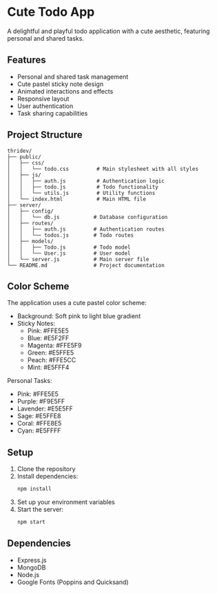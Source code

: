 # Cute Todo App

A delightful and playful todo application with a cute aesthetic, featuring personal and shared tasks.

## Features

- Personal and shared task management
- Cute pastel sticky note design
- Animated interactions and effects
- Responsive layout
- User authentication
- Task sharing capabilities

## Project Structure

```
thridev/
├── public/
│   ├── css/
│   │   └── todo.css         # Main stylesheet with all styles
│   ├── js/
│   │   ├── auth.js          # Authentication logic
│   │   ├── todo.js          # Todo functionality
│   │   └── utils.js         # Utility functions
│   └── index.html           # Main HTML file
├── server/
│   ├── config/
│   │   └── db.js           # Database configuration
│   ├── routes/
│   │   ├── auth.js         # Authentication routes
│   │   └── todos.js        # Todo routes
│   ├── models/
│   │   ├── Todo.js         # Todo model
│   │   └── User.js         # User model
│   └── server.js           # Main server file
└── README.md               # Project documentation

```

## Color Scheme

The application uses a cute pastel color scheme:

- Background: Soft pink to light blue gradient
- Sticky Notes:
  - Pink: #FFE5E5
  - Blue: #E5F2FF
  - Magenta: #FFE5F9
  - Green: #E5FFE5
  - Peach: #FFE5CC
  - Mint: #E5FFF4

Personal Tasks:
  - Pink: #FFE5E5
  - Purple: #F9E5FF
  - Lavender: #E5E5FF
  - Sage: #E5FFE8
  - Coral: #FFE8E5
  - Cyan: #E5FFFF

## Setup

1. Clone the repository
2. Install dependencies:
   ```bash
   npm install
   ```
3. Set up your environment variables
4. Start the server:
   ```bash
   npm start
   ```

## Dependencies

- Express.js
- MongoDB
- Node.js
- Google Fonts (Poppins and Quicksand)
